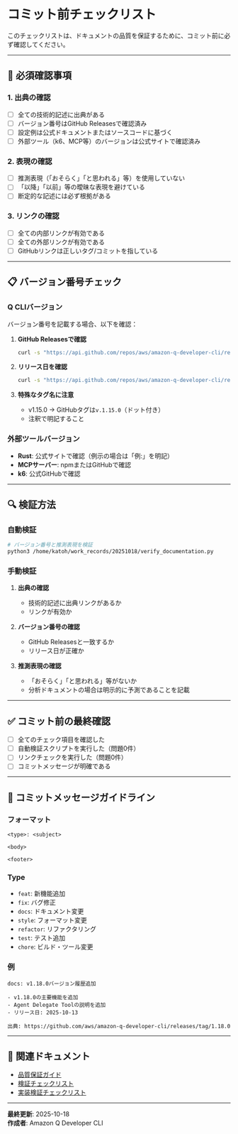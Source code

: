 # コミット前チェックリスト

このチェックリストは、ドキュメントの品質を保証するために、コミット前に必ず確認してください。

---

## 🚫 必須確認事項

### 1. 出典の確認

- [ ] 全ての技術的記述に出典がある
- [ ] バージョン番号はGitHub Releasesで確認済み
- [ ] 設定例は公式ドキュメントまたはソースコードに基づく
- [ ] 外部ツール（k6、MCP等）のバージョンは公式サイトで確認済み

### 2. 表現の確認

- [ ] 推測表現（「おそらく」「と思われる」等）を使用していない
- [ ] 「以降」「以前」等の曖昧な表現を避けている
- [ ] 断定的な記述には必ず根拠がある

### 3. リンクの確認

- [ ] 全ての内部リンクが有効である
- [ ] 全ての外部リンクが有効である
- [ ] GitHubリンクは正しいタグ/コミットを指している

---

## 📋 バージョン番号チェック

### Q CLIバージョン

バージョン番号を記載する場合、以下を確認：

1. **GitHub Releasesで確認**
   ```bash
   curl -s "https://api.github.com/repos/aws/amazon-q-developer-cli/releases" | jq -r '.[].tag_name'
   ```

2. **リリース日を確認**
   ```bash
   curl -s "https://api.github.com/repos/aws/amazon-q-developer-cli/releases" | jq -r '.[] | select(.tag_name == "v1.x.x") | {tag_name, published_at}'
   ```

3. **特殊なタグ名に注意**
   - v1.15.0 → GitHubタグは`v.1.15.0`（ドット付き）
   - 注釈で明記すること

### 外部ツールバージョン

- **Rust**: 公式サイトで確認（例示の場合は「例:」を明記）
- **MCPサーバー**: npmまたはGitHubで確認
- **k6**: 公式GitHubで確認

---

## 🔍 検証方法

### 自動検証

```bash
# バージョン番号と推測表現を検証
python3 /home/katoh/work_records/20251018/verify_documentation.py
```

### 手動検証

1. **出典の確認**
   - 技術的記述に出典リンクがあるか
   - リンクが有効か

2. **バージョン番号の確認**
   - GitHub Releasesと一致するか
   - リリース日が正確か

3. **推測表現の確認**
   - 「おそらく」「と思われる」等がないか
   - 分析ドキュメントの場合は明示的に予測であることを記載

---

## ✅ コミット前の最終確認

- [ ] 全てのチェック項目を確認した
- [ ] 自動検証スクリプトを実行した（問題0件）
- [ ] リンクチェックを実行した（問題0件）
- [ ] コミットメッセージが明確である

---

## 📝 コミットメッセージガイドライン

### フォーマット

```
<type>: <subject>

<body>

<footer>
```

### Type

- `feat`: 新機能追加
- `fix`: バグ修正
- `docs`: ドキュメント変更
- `style`: フォーマット変更
- `refactor`: リファクタリング
- `test`: テスト追加
- `chore`: ビルド・ツール変更

### 例

```
docs: v1.18.0バージョン履歴追加

- v1.18.0の主要機能を追加
- Agent Delegate Toolの説明を追加
- リリース日: 2025-10-13

出典: https://github.com/aws/amazon-q-developer-cli/releases/tag/1.18.0
```

---

## 🔗 関連ドキュメント

- [品質保証ガイド](../docs/05_meta/QUALITY_ASSURANCE.md)
- [検証チェックリスト](../docs/05_meta/VERIFICATION_CHECKLIST.md)
- [実装検証チェックリスト](../docs/05_meta/IMPLEMENTATION_VERIFICATION_CHECKLIST.md)

---

**最終更新**: 2025-10-18  
**作成者**: Amazon Q Developer CLI
